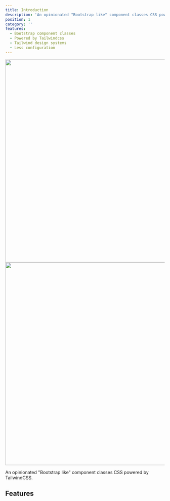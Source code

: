 ```yaml
---
title: Introduction
description: 'An opinionated "Bootstrap like" component classes CSS powered by TailwindCSS.'
position: 1
category: ''
features:
  - Bootstrap component classes
  - Powered by Tailwindcss
  - Tailwind design systems
  - Less configuration
---
```


<img src="/preview.png" class="light-img" width="1280" height="640" alt=""/>
<img src="/preview.png" class="dark-img" width="1280" height="640" alt=""/>

An opinionated "Bootstrap like" component classes CSS powered by TailwindCSS.

## Features

<list :items="features"></list>
